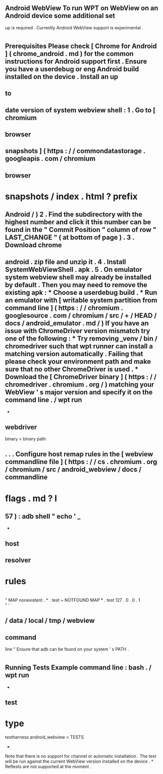 #
Android
WebView
To
run
WPT
on
WebView
on
an
Android
device
some
additional
set
-
up
is
required
.
Currently
Android
WebView
support
is
experimental
.
#
#
Prerequisites
Please
check
[
Chrome
for
Android
]
(
chrome_android
.
md
)
for
the
common
instructions
for
Android
support
first
.
Ensure
you
have
a
userdebug
or
eng
Android
build
installed
on
the
device
.
Install
an
up
-
to
-
date
version
of
system
webview
shell
:
1
.
Go
to
[
chromium
-
browser
-
snapshots
]
(
https
:
/
/
commondatastorage
.
googleapis
.
com
/
chromium
-
browser
-
snapshots
/
index
.
html
?
prefix
=
Android
/
)
2
.
Find
the
subdirectory
with
the
highest
number
and
click
it
this
number
can
be
found
in
the
"
Commit
Position
"
column
of
row
"
LAST_CHANGE
"
(
at
bottom
of
page
)
.
3
.
Download
chrome
-
android
.
zip
file
and
unzip
it
.
4
.
Install
SystemWebViewShell
.
apk
.
5
.
On
emulator
system
webview
shell
may
already
be
installed
by
default
.
Then
you
may
need
to
remove
the
existing
apk
:
*
Choose
a
userdebug
build
.
*
Run
an
emulator
with
[
writable
system
partition
from
command
line
]
(
https
:
/
/
chromium
.
googlesource
.
com
/
chromium
/
src
/
+
/
HEAD
/
docs
/
android_emulator
.
md
/
)
If
you
have
an
issue
with
ChromeDriver
version
mismatch
try
one
of
the
following
:
*
Try
removing
_venv
/
bin
/
chromedriver
such
that
wpt
runner
can
install
a
matching
version
automatically
.
Failing
that
please
check
your
environment
path
and
make
sure
that
no
other
ChromeDriver
is
used
.
*
Download
the
[
ChromeDriver
binary
]
(
https
:
/
/
chromedriver
.
chromium
.
org
/
)
matching
your
WebView
'
s
major
version
and
specify
it
on
the
command
line
.
/
wpt
run
-
-
webdriver
-
binary
<
binary
path
>
.
.
.
Configure
host
remap
rules
in
the
[
webview
commandline
file
]
(
https
:
/
/
cs
.
chromium
.
org
/
chromium
/
src
/
android_webview
/
docs
/
commandline
-
flags
.
md
?
l
=
57
)
:
adb
shell
"
echo
'
_
-
-
host
-
resolver
-
rules
=
\
"
MAP
nonexistent
.
*
.
test
~
NOTFOUND
MAP
*
.
test
127
.
0
.
0
.
1
\
"
'
>
/
data
/
local
/
tmp
/
webview
-
command
-
line
"
Ensure
that
adb
can
be
found
on
your
system
'
s
PATH
.
#
#
Running
Tests
Example
command
line
:
bash
.
/
wpt
run
-
-
test
-
type
=
testharness
android_webview
<
TESTS
>
*
Note
that
there
is
no
support
for
channel
or
automatic
installation
.
The
test
will
be
run
against
the
current
WebView
version
installed
on
the
device
.
*
Reftests
are
not
supported
at
the
moment
.
